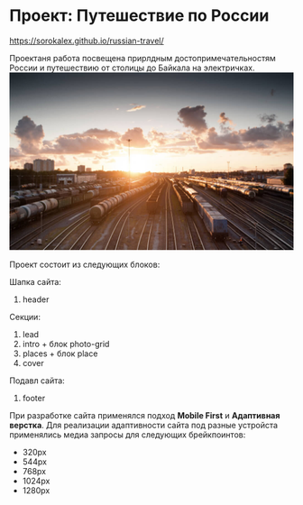 # Проект: Путешествие по России
https://sorokalex.github.io/russian-travel/

Проектаня работа посвещена прирлдным достопримечательностям России и путешествию  от столицы до Байкала на электричках.
 ![](./images/cover-trains.jpg)

Проект состоит из следующих блоков:

Шапка сайта:

1. header

Секции:

1. lead
2. intro + блок photo-grid
3. places + блок place
4. cover

Подавл сайта:

1. footer


При разработке сайта применялся подход **Mobile First** и **Адаптивная верстка**.
Для реализации адаптивности сайта под разные устройста применялись медиа запросы для следующих брейкпоинтов:

* 320px
* 544px
* 768px
* 1024px
* 1280px






